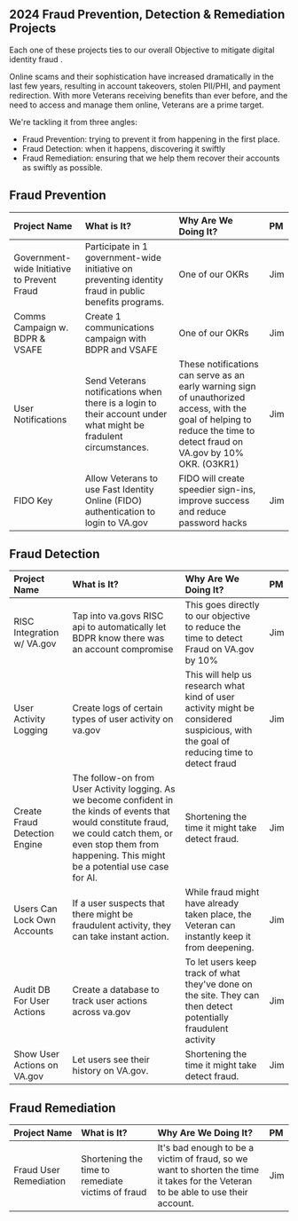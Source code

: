 ## 2024 Fraud Prevention, Detection & Remediation Projects

Each one of these projects ties to our overall Objective to mitigate digital identity fraud .

Online scams and their sophistication have increased dramatically in the last few years, resulting in account takeovers, stolen PII/PHI, and payment redirection. With more Veterans receiving benefits than ever before, and the need to access and manage them online, Veterans are a prime target.

We're tackling it from three angles:
- Fraud Prevention: trying to prevent it from happening in the first place.
- Fraud Detection: when it happens, discovering it swiftly
- Fraud Remediation: ensuring that we help them recover their accounts as swiftly as possible.

## Fraud Prevention

| Project Name          | What is It?       | Why Are We Doing It? | PM |
| :------------- |:------------- | :----- | :----- |
| Government-wide Initiative to Prevent Fraud | Participate in 1 government-wide initiative on preventing identity fraud in public benefits programs. | One of our OKRs | Jim  |
| Comms Campaign w. BDPR & VSAFE | Create 1 communications campaign with BDPR and VSAFE | One of our OKRs | Jim  |
| User Notifications | Send Veterans notifications when there is a login to their account under what might be fradulent circumstances. | These notifications can serve as an early warning sign of unauthorized access, with the goal of helping to reduce the time to detect fraud on VA.gov by 10% OKR. (O3KR1)| Jim |
| FIDO Key|  Allow Veterans to use Fast Identity Online (FIDO) authentication to login to VA.gov | FIDO will create speedier sign-ins, improve success and reduce password hacks | Jim |

## Fraud Detection

| Project Name          | What is It?       | Why Are We Doing It? | PM |
| :------------- |:------------- | :----- | :----- |
| RISC Integration w/ VA.gov | Tap into va.govs RISC api to automatically let BDPR know there was an account compromise | This goes directly to our objective to reduce the time to detect Fraud on VA.gov by 10% | Jim |
| User Activity Logging | Create logs of certain types of user activity on va.gov  | This will help us research what kind of user activity might be considered suspicious, with the goal of reducing time to detect fraud |  Jim |
| Create Fraud Detection Engine | The follow-on from User Activity logging. As we become confident in the kinds of events that would constitute fraud, we could catch them, or even stop them from happening. This might be a potential use case for AI. | Shortening the time it might take detect fraud. | Jim  |
| Users Can Lock Own Accounts | If a user suspects that there might be fraudulent activity, they can take instant action. | While fraud might have already taken place, the Veteran can instantly keep it from deepening. | Jim  |
| Audit DB For User Actions | Create a database to track user actions across va.gov | To let users keep track of what they've done on the site. They can then detect potentially fraudulent activity |  Jim |
| Show User Actions on VA.gov| Let users see their history on VA.gov. | Shortening the time it might take detect fraud. | Jim  |

## Fraud Remediation

| Project Name          | What is It?       | Why Are We Doing It? | PM |
| :------------- |:------------- | :----- | :----- |
| Fraud User Remediation | Shortening the time to remediate victims of fraud | It's bad enough to be a victim of fraud, so we want to shorten the time it takes for the Veteran to be able to use their account.| Jim |


